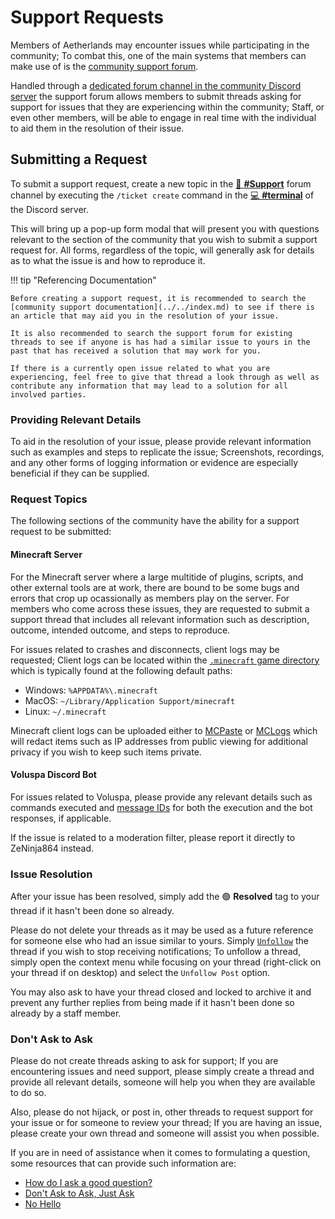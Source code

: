 # Support Requests
Members of Aetherlands may encounter issues while participating in the community; To combat this, one of the main systems that members can make use of is the [community support forum](https://discord.com/channels/555868544244514836/1030712041918451782).

Handled through a [dedicated forum channel in the community Discord server](https://discord.com/channels/555868544244514836/1030712041918451782) the support forum allows members to submit threads asking for support for issues that they are experiencing within the community; Staff, or even other members, will be able to engage in real time with the individual to aid them in the resolution of their issue.

## Submitting a Request
To submit a support request, create a new topic in the [:ticket: **#Support**](https://discord.com/channels/555868544244514836/1030712041918451782) forum channel by executing the `/ticket create` command in the [:computer: **#terminal**](https://discord.com/channels/555868544244514836/1059392260095094864) of the Discord server.

This will bring up a pop-up form modal that will present you with questions relevant to the section of the community that you wish to submit a support request for. All forms, regardless of the topic, will generally ask for details as to what the issue is and how to reproduce it.

!!! tip "Referencing Documentation"

    Before creating a support request, it is recommended to search the [community support documentation](../../index.md) to see if there is an article that may aid you in the resolution of your issue.

	It is also recommended to search the support forum for existing threads to see if anyone is has had a similar issue to yours in the past that has received a solution that may work for you.

	If there is a currently open issue related to what you are experiencing, feel free to give that thread a look through as well as contribute any information that may lead to a solution for all involved parties.

### Providing Relevant Details
To aid in the resolution of your issue, please provide relevant information such as examples and steps to replicate the issue; Screenshots, recordings, and any other forms of logging information or evidence are especially beneficial if they can be supplied.

### Request Topics
The following sections of the community have the ability for a support request to be submitted:

#### Minecraft Server
For the Minecraft server where a large multitide of plugins, scripts, and other external tools are at work, there are bound to be some bugs and errors that crop up ocassionally as members play on the server. For members who come across these issues, they are requested to submit a support thread that includes all relevant information such as description, outcome, intended outcome, and steps to reproduce.

For issues related to crashes and disconnects, client logs may be requested; Client logs can be located within the [`.minecraft` game directory](https://minecraft.fandom.com/wiki/.minecraft) which is typically found at the following default paths:

* Windows: `%APPDATA%\.minecraft`
* MacOS: `~/Library/Application Support/minecraft`
* Linux: `~/.minecraft`

Minecraft client logs can be uploaded either to [MCPaste](https://mcpaste.io/) or [MCLogs](https://mclo.gs/) which will redact items such as IP addresses from public viewing for additional privacy if you wish to keep such items private.

#### Voluspa Discord Bot
For issues related to Voluspa, please provide any relevant details such as commands executed and [message IDs](https://support.discord.com/hc/en-us/articles/206346498-Where-can-I-find-my-User-Server-Message-ID#:~:text=OBTAINING%20THE%20MESSAGE%20LINK%20ON%20DESKTOP) for both the execution and the bot responses, if applicable.

If the issue is related to a moderation filter, please report it directly to ZeNinja864 instead.

### Issue Resolution
After your issue has been resolved, simply add the :green_circle: **Resolved** tag to your thread if it hasn't been done so already.

Please do not delete your threads as it may be used as a future reference for someone else who had an issue similar to yours. Simply [`Unfollow`](https://support.discord.com/hc/en-us/community/posts/360031743291-Message-Threads?page=18#:~:text=To%20stop%20notifications%20if%20you%20are%20not%20interested%20anymore%2C%20you%20can%20just%20%22unfollow%22%20that%20thread%20and%20stop%20to%20receive%20notifications%20from%20it.) the thread if you wish to stop receiving notifications; To unfollow a thread, simply open the context menu while focusing on your thread (right-click on your thread if on desktop) and select the `Unfollow Post` option.

You may also ask to have your thread closed and locked to archive it and prevent any further replies from being made if it hasn't been done so already by a staff member.

### Don't Ask to Ask
Please do not create threads asking to ask for support; If you are encountering issues and need support, please simply create a thread and provide all relevant details, someone will help you when they are available to do so.

Also, please do not hijack, or post in, other threads to request support for your issue or for someone to review your thread; If you are having an issue, please create your own thread and someone will assist you when possible.

If you are in need of assistance when it comes to formulating a question, some resources that can provide such information are:

* [How do I ask a good question?](https://stackoverflow.com/help/how-to-ask)
* [Don't Ask to Ask, Just Ask](https://dontasktoask.com/)
* [No Hello](https://nohello.net/en/)
